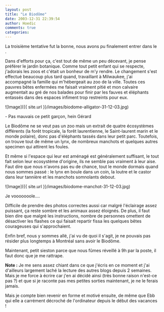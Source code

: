 ```yaml
---
layout: post
title: "Le Biodôme"
date: 2003-12-31 22:39:54
author: Hoedic
comments: true
categories: 
---
```



La troisième tentative fut la bonne, nous avons pu finalement entrer dans le .

Dans d'efforts pour ça, c'est tout de même un peu décevant, je pense préférer le jardin botanique. Comme tout petit enfant qui se respecte, j'adorais les zoos et c'était un bonheur de m'y rendre. Le changement s'est effectué beaucoup plus tard quand, travaillant à Milwaukee, j'ai accompagné la famille qui m'hébergeait au zoo de la ville. Toutes ces pauvres bêtes enfermées me faisait vraiment pitié et mon calvaire augmentait au gré de nos balades pour finir par les fauves et éléphants entassés dans des espaces infiment trop restreints pour eux.

![Image]({{ site.url }}/images/biodome-alligator-31-12-03.jpg)
<div class="photoattrib">- Pas mauvais ce petit garçon, hein Gérard</div>



Le Biodôme ne se veut pas un zoo mais un extrait de quatre écosystèmes différents (la forêt tropicale, la forêt laurentienne, le Saint-laurent marin et le monde polaire), donc pas d'éléphants tassés dans leur petit parc. Toutefois, on trouve tout de même un lynx, de nombreux manchots et quelques autres specimen qui attirent les foules.

Et même si l'espace qui leur est aménagé est généralement suffisant, le tout fait selon leur ecosystème d'origine, ils ne semble pas vraiment à leur aise. Faut dire que nous n'avons pas eu de chance, tout le monde dormais quand nous sommes passé : le lynx en boule dans un coin, la loutre et le castor dans leur tannière et les manchots somnolants debout.

![Image]({{ site.url }}/images/biodome-manchot-31-12-03.jpg)
<div class="photoattrib">Je vooooooole....</div>



Difficile de prendre des photos correctes aussi car malgré l'éclairage assez puissant, ça reste sombre et les animaux assez éloignés. De plus, il faut bien dire que malgré les instructions, nombre de personnes omettent de désactiver les flashes ce qui faisait repartir fissa les quelques bêtes courageuses qui s'approchaient.

Enfin bref, nous y sommes allé, j'ai vu de quoi il s'agit, je ne pouvais pas résider plus longtemps à Montréal sans avoir le Biodôme.

Maintenant, petit sieston parce que nous fûmes réveillé à 9h par la poste, il faut donc que je me rattrape.

**Note :** Je me sens assez chiant dans ce que j'écris en ce moment et j'ai d'ailleurs largement laché la lecture des autres blogs depuis 2 semaines. Mais je me force à écrire car j'en ai décidé ainsi (très bonne raison n'est-ce pas ?) et que si je raconte pas mes petites sorties maintenant, je ne le ferais jamais.

Mais je compte bien revenir en forme et motivé ensuite, de même que Ebb qui elle a carrément décroché de l'ordinateur depuis le début des vacances !